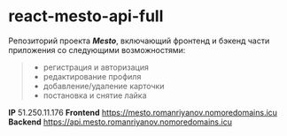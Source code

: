 # react-mesto-api-full

Репозиторий проекта **_Mesto_**, включающий фронтенд и бэкенд части приложения со следующими возможностями: 

> - регистрация и авторизация
> - редактирование профиля
> - добавление/удаление карточки
> - постановка и снятие лайка
  
__IP__ 51.250.11.176
__Frontend__ https://mesto.romanriyanov.nomoredomains.icu
__Backend__ https://api.mesto.romanriyanov.nomoredomains.icu